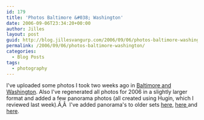 ```yaml
---
id: 179
title: 'Photos Baltimore &#038; Washington'
date: 2006-09-06T23:34:20+00:00
author: Jilles
layout: post
guid: http://blog.jillesvangurp.com/2006/09/06/photos-baltimore-washington/
permalink: /2006/09/06/photos-baltimore-washington/
categories:
  - Blog Posts
tags:
  - photography
---
```

I've uploaded some photos I took two weeks ago in [Baltimore and Washington](https://www.jillesvangurp.com/Album/2006/2006-09%20Baltimore/index.html). Also I've regenerated all photos for 2006 in a slightly larger format and added a few panorama photos (all created using Hugin, which I reviewed last week).Ã‚Â  I've added panorama's to older sets [here](https://www.jillesvangurp.com/Album/2006/2006-03%20Winter%20through%20S80/index.html), [here ](https://www.jillesvangurp.com/Album/2006/2006-07%20France%20and%20Italy/02%20Avignon%20Arles%20Nimes%20Beaucaire/index.html)and [here](https://www.jillesvangurp.com/Album/2006/2006-07%20France%20and%20Italy/04%20Cremona%20Milan%20Parma/index.html).